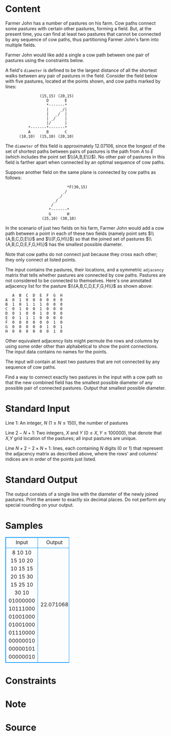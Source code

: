 
# Content

Farmer John has a number of pastures on his farm. Cow paths connect some pastures with certain other pastures, forming a field. But, at the present time, you can find at least two pastures that cannot be connected by any sequence of cow paths, thus partitioning Farmer John's farm into multiple fields.

Farmer John would like add a single a cow path between one pair of pastures using the constraints below.

A field's `diameter` is defined to be the largest distance of all the shortest walks between any pair of pastures in the field. Consider the field below with five pastures, located at the points shown, and cow paths marked by lines:

```
               (15,15) (20,15)
                  D       E
                  *-------*
                  |     _/|
                  |   _/  |
                  | _/    |
                  |/      |
          *-------*-------*
          A       B       C
      (10,10)  (15,10) (20,10)
```

The `diameter` of this field is approximately $12.07106$, since the longest of the set of shortest paths between pairs of pastures is the path from $A$ to $E$ (which includes the point set $\\{A,B,E\\}$). No other pair of pastures in this field is farther apart when connected by an optimal sequence of cow paths.

Suppose another field on the same plane is connected by cow paths as follows:

```
                           *F(30,15)
                         _/ 
                       _/  
                     _/    
                    /      
                   *-------* 
                   G       H
                (25,10) (30,10)
```

In the scenario of just two fields on his farm, Farmer John would add a cow path between a point in each of these two fields (namely point sets $\\{A,B,C,D,E\\}$ and $\\{F,G,H\\}$) so that the joined set of pastures $\\{A,B,C,D,E,F,G,H\\}$ has the smallest possible diameter.

Note that cow paths do not connect just because they cross each other; they only connect at listed points.

The input contains the pastures, their locations, and a symmetric `adjacency` matrix that tells whether pastures are connected by cow paths. Pastures are not considered to be connected to themselves. Here's one annotated adjacency list for the pasture $\\{A,B,C,D,E,F,G,H\\}$ as shown above:

```
   A  B  C  D  E  F  G  H 
A  0  1  0  0  0  0  0  0
B  1  0  1  1  1  0  0  0
C  0  1  0  0  1  0  0  0
D  0  1  0  0  1  0  0  0
E  0  1  1  1  0  0  0  0
F  0  0  0  0  0  0  1  0
G  0  0  0  0  0  1  0  1
H  0  0  0  0  0  0  1  0
```

Other equivalent adjacency lists might permute the rows and columns by using some order other than alphabetical to show the point connections. The input data contains no names for the points.

The input will contain at least two pastures that are not connected by any sequence of cow paths.

Find a way to connect exactly two pastures in the input with a cow path so that the new combined field has the smallest possible diameter of any possible pair of connected pastures. Output that smallest possible diameter.

# Standard Input

Line $1$: An integer, $N$ ($1\leq N\leq 150$), the number of pastures

Line $2-N+1$: Two integers, $X$ and $Y$ ($0\leq X ,Y\leq 100000$), that denote that $X$,$Y$ grid location of the pastures; all input pastures are unique.

Line $N+2-2\times N+1$: lines, each containing $N$ digits ($0$ or $1$) that represent the adjacency matrix as described above, where the rows' and columns' indices are in order of the points just listed.

# Standard Output

The output consists of a single line with the diameter of the newly joined pastures. Print the answer to exactly six decimal places. Do not perform any special rounding on your output.

# Samples

<style>
        table,table tr th, table tr td { border:1px solid #0094ff; }
        table { width: 200px; min-height: 25px; line-height: 25px; text-align: center; border-collapse: collapse;}   
    </style>
<table>
	<tr>
		<td>Input</td>
		<td>Output</td>
	</tr>
<tr><td>8
10 10
15 10
20 10
15 15
20 15
30 15
25 10
30 10
01000000
10111000
01001000
01001000
01110000
00000010
00000101
00000010</td><td>22.071068</td></tr></table>


# Constraints



# Note



# Source


